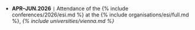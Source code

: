 - **APR–JUN.2026** <code>&#124;</code> Attendance of the {% include conferences/2026/esi.md %} at the {% include organisations/esi/full.md %}, *{% include universities/vienna.md %}*